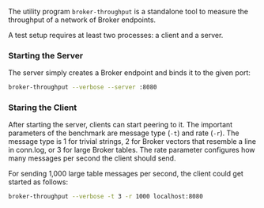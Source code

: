 The utility program `broker-throughput` is a standalone tool to measure the
throughput of a network of Broker endpoints.

A test setup requires at least two processes: a client and a server.

### Starting the Server

The server simply creates a Broker endpoint and binds it to the given port:

```sh
broker-throughput --verbose --server :8080
```

### Staring the Client

After starting the server, clients can start peering to it. The important
parameters of the benchmark are message type (`-t`) and rate (`-r`). The
message type is 1 for trivial strings, 2 for Broker vectors that resemble a
line in conn.log, or 3 for large Broker tables. The rate parameter configures
how many messages per second the client should send.

For sending 1,000 large table messages per second, the client could get started
as follows:

```sh
broker-throughput --verbose -t 3 -r 1000 localhost:8080
```
